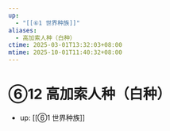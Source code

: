 ```yaml
---
up:
  - "[[⑥1 世界种族]]"
aliases:
  - 高加索人种（白种）
ctime: 2025-03-01T13:32:03+08:00
mtime: 2025-10-01T11:40:32+08:00
---
```


# ⑥12 高加索人种（白种）

- up: [[⑥1 世界种族]]
